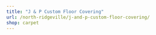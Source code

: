 ```yaml
---
title: "J & P Custom Floor Covering"
url: /north-ridgeville/j-and-p-custom-floor-covering/
shop: carpet
---
```

